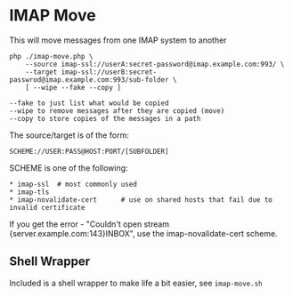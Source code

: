 # IMAP Move

This will move messages from one IMAP system to another

    php ./imap-move.php \
        --source imap-ssl://userA:secret-password@imap.example.com:993/ \
        --target imap-ssl://userB:secret-passwrod@imap.example.com:993/sub-folder \
        [ --wipe --fake --copy ]

    --fake to just list what would be copied
    --wipe to remove messages after they are copied (move)
    --copy to store copies of the messages in a path

The source/target is of the form:

    SCHEME://USER:PASS@HOST:PORT/[SUBFOLDER]

SCHEME is one of the following:

    * imap-ssl	# most commonly used
    * imap-tls
    * imap-novalidate-cert		# use on shared hosts that fail due to invalid certificate
    
If you get the error - "Couldn't open stream {server.example.com:143}INBOX", use the imap-novalidate-cert scheme.

## Shell Wrapper

Included is a shell wrapper to make life a bit easier, see `imap-move.sh`
